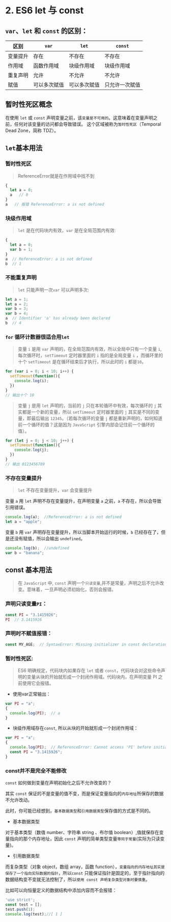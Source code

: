 # 2. ES6 let 与 const

## `var`、`let` 和 `const` 的区别：

| 区别 | `var` | `let` | `const` |
| --- | --- | --- | --- |
| 变量提升 | 存在 | 不存在 | 不存在 |
| 作用域 | 函数作用域 | 块级作用域 | 块级作用域 |
| 重复声明 | 允许 | 不允许 | 不允许 |
| 赋值 | 可以多次赋值 | 可以多次赋值 | 只允许一次赋值 |

## 暂时性死区概念

在使用 `let` 或 `const` 声明变量之前，该`变量是不可用的`。这意味着在变量声明之前，任何对该变量的访问都会导致错误。
这个区域被称为`暂时性死区`（Temporal Dead Zone，简称 TDZ）。

## `let`基本用法

### 暂时性死区

> ReferenceError就是在作用域中找不到

```javascript
{
  let a = 0;
  a   // 0
}
a   // 报错 ReferenceError: a is not defined
```

### 块级作用域

> `let` 是在代码块内有效，`var` 是在全局范围内有效:

```javascript
{
  let a = 0;
  var b = 1;
}
a  // ReferenceError: a is not defined
b  // 1
```

### 不能重复声明

> `let` 只能声明一次`var` 可以声明多次:

```javascript
let a = 1;
let a = 2;
var b = 3;
var b = 4;
a  // Identifier 'a' has already been declared
b  // 4
```

### `for` 循环计数器很适合用`let`

> 变量 `i` 是用 `var` 声明的，在全局范围内有效，所以全局中只有一个变量 `i`, 每次循环时，`setTimeout` 定时器里面的 `i` 指的是全局变量 `i` ，而循环里的十个 `setTimeout` 是在循环结束后才执行，所以此时的 `i` 都是`10`。

```js
for (var i = 0; i < 10; i++) {
  setTimeout(function(){
    console.log(i);
  })
}
// 输出十个 10
```

> 变量 `j` 是用 `let` 声明的，当前的 `j` 只在本轮循环中有效，每次循环的 `j` 其实都是一个新的变量，所以 `setTimeout` 定时器里面的 `j` 其实是不同的变量，即最后输出 `12345`。（若每次循环的变量 `j` 都是重新声明的，如何知道前一个循环的值？这是因为 `JavaScript` 引擎内部会记住前一个循环的值）。

```js
for (let j = 0; j < 10; j++) {
  setTimeout(function(){
    console.log(j);
  })
}
// 输出 0123456789
```

### 不存在变量提升

> `let` 不存在变量提升，`var` 会变量提升

变量 `a` 用 `let` 声明不存在变量提升，在声明变量 `a` 之前，`a` 不存在，所以会导致引用错误。
```js
console.log(a);  //ReferenceError: a is not defined
let a = "apple";
```

变量 `b` 用 `var` 声明存在变量提升，所以当脚本开始运行的时候，`b` 已经存在了，但是还没有赋值，所以会输出 `undefined`。

```js
console.log(b);  //undefined
var b = "banana";
```

## const 基本用法

> 在 `JavaScript` 中, `const` 声明一个`只读变量`,并不是常量，声明之后不允许改变。意味着，一旦声明必须初始化，否则会报错。

### 声明只读变量`PI`：
```js
const PI = "3.1415926";
PI  // 3.1415926
```
### 声明时不赋值报错：

```js
const MY_AGE;  // SyntaxError: Missing initializer in const declaration    
```

### 暂时性死区:

> ES6 明确规定，代码块内如果存在 `let` 或者 `const`，代码块会对这些命令声明的变量从块的开始就形成一个封闭作用域。代码块内，在声明变量 PI 之前使用它会报错。


+ 使用var正常输出：

```js
var PI = "a";
{
  console.log(PI);  // a
}
```
+ 块级作用域存在`const`, 所以从块的开始就形成一个封闭作用域：

```js
var PI = "a";
{
  console.log(PI);  // ReferenceError: Cannot access 'PI' before initialization
  const PI = "3.1415926";
}
```

### const并不是完全不能修改

`const` 如何做到变量在声明初始化之后不允许改变的？

其实 `const` 保证的不是变量的值不变，而是保证变量指向的`内存地址`所保存的数据不允许改动。

此时，你可能已经想到，`基本数据类型`和`引用数据类型`保存值的方式是不同的。

+ 基本数据类型

对于基本类型（数值 number、字符串 string 、布尔值 boolean）,值就保存在变量指向的那个内存地址，因此 `const` 声明的简单类型变量`等同于常量`(实际为只读变量)。

+ 引用数据类型

而复杂类型（对象 object，数组 array，函数 function），`变量指向的内存地址其实是保存了一个指向实际数据的指针`，所以`const` 只能保证指针是固定的，至于指针指向的数据结构变不变就无法控制了，所以`使用 const 声明复杂类型对象时要慎重`。

比如可以向恒量定义的数据结构中添加内容而不会报错：

```js
'use strict';
const test = [];
test.push(1);
console.log(test);//[ 1 ]
```
